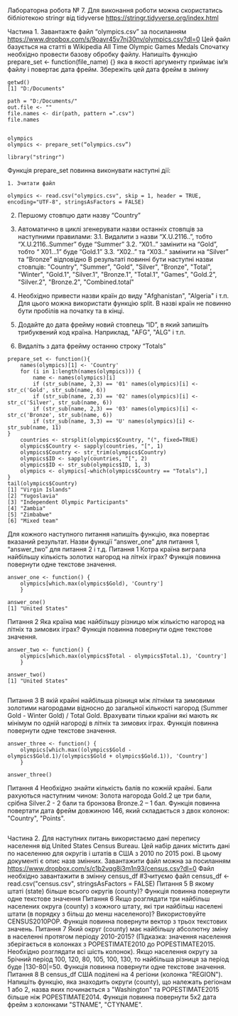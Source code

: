 Лабораторна робота № 7.
Для виконання роботи можна скористатись бібліотекою stringr від tidyverse
https://stringr.tidyverse.org/index.html

Частина 1.
Завантажте файл “olympics.csv” за посиланням
https://www.dropbox.com/s/9oayr45v7nj30nv/olympics.csv?dl=0
Цей файл базується на статті в Wikipedia All Time Olympic Games Medals Спочатку необхідно провести базову обробку файлу.
Напишіть функцію prepare_set <- function(file_name) {} яка в якості аргументу
приймає ім’я файлу і повертає дата фрейм. Збережіть цей дата фрейм в змінну




```{r}
getwd()
[1] "D:/Documents"

path = "D:/Documents/"
out.file <- ""
file.names <- dir(path, pattern =".csv")
file.names


olympics
olympics <- prepare_set(“olympics.csv”)

library("stringr")
```

Функція prepare_set повинна виконувати наступні дії:

    1. Зчитати файл
```{r}
olympics <- read.csv("olympics.csv", skip = 1, header = TRUE, encoding="UTF-8", stringsAsFactors = FALSE)
```

2. Першому стовпцю дати назву “Country”

3. Автоматично в циклі згенерувати назви останніх стовпців за наступними
правилами:
  3.1. Видалити з назви “X.U.2116..”, тобто “X.U.2116..Summer” буде
“Summer”
3.2. “X01..” замінити на “Gold”, тобто “ X01...1” буде “Gold.1”
3.3. “X02..” та “X03..” замінити на “Silver” та “Bronze” відповідно
В результаті повинні бути наступні назви стовпців: "Country", "Summer",
"Gold", "Silver", "Bronze", "Total", "Winter", "Gold.1", "Silver.1", "Bronze.1",
"Total.1", "Games", "Gold.2", "Silver.2", "Bronze.2", "Combined.total"

4. Необхідно привести назви країн до виду "Afghanistan", "Algeria" і т.п. Для
цього можна використати функцію split. В назві країн не повинно бути
пробілів на початку та в кінці.

5. Додайте до дата фрейму новий стовпець “ID”, в який запишіть трибуквений
код країна. Наприклад, "AFG", "ALG" і т.п.

6. Видаліть з дата фрейму останню строку “Totals”
```{r}
prepare_set <- function(){
    names(olympics)[1] <- 'Country'
    for (i in 1:length(names(olympics))) {
        name <- names(olympics)[i]
        if (str_sub(name, 2,3) == '01' names(olympics)[i] <- str_c('Gold', str_sub(name, 6))
        if (str_sub(name, 2,3) == '02' names(olympics)[i] <- str_c('Silver', str_sub(name, 6))
        if (str_sub(name, 2,3) == '03' names(olympics)[i] <- str_c('Bronze', str_sub(name, 6))
        if (str_sub(name, 3,3) == 'U' names(olympics)[i] <- str_sub(name, 11)
}
    countries <- strsplit(olympics$Country, "(", fixed=TRUE)
    olympics$Country <- sapply(countries, "[", 1)
    olympics$Country <- str_trim(olympics$Country)
    olympics$ID <- sapply(countries, "[", 2)
    olympics$ID <- str_sub(olympics$ID, 1, 3)
    olympics <- olympics[-which(olympics$Country == "Totals"),]
}
tail(olympics$Country)
[1] "Virgin Islands"                  
[2] "Yugoslavia"                      
[3] "Independent Olympic Participants"
[4] "Zambia"                          
[5] "Zimbabwe"                        
[6] "Mixed team" 

```

Для кожного наступного питання напишіть функцію, яка повертає вказаний 
результат. Назви функції “answer_one” для питання 1, “answer_two” для
питання 2 і т.д.
Питання 1
Котра країна виграла найбільшу кількість золотих нагород на літніх іграх?
Функція повинна повернути одне текстове значення.
```{r}
answer_one <- function() {
    olympics[which.max(olympics$Gold), 'Country']
    }

answer_one()
[1] "United States"

```
Питання 2
Яка країна має найбільшу різницю між кількістю нагород на літніх та зимових
іграх?
Функція повинна повернути одне текстове значення.
```{r}
answer_two <- function() {
    olympics[which.max(olympics$Total - olympics$Total.1), 'Country']
    }

answer_two()
[1] "United States"


```
Питання 3
В якій крайні найбільша різниця між літніми та зимовими золотими нагородами
відносно до загальної кількості нагород (Summer Gold - Winter Gold) / Total Gold.
Врахувати тільки країни які мають як мінімум по одній нагороді в літніх та
зимових іграх.
Функція повинна повернути одне текстове значення.
```{r}
answer_three <- function() {
    olympics[which.max((olympics$Gold - olympics$Gold.1)/(olympics$Gold + olympics$Gold.1)), 'Country']
    }

answer_three()
```
Питання 4
Необхідно знайти кількість балів по кожній крайні. Бали рахуються наступним
чином: Золота нагорода Gold.2 це три бали, срібна Silver.2 - 2 бали та бронзова
Bronze.2 – 1 бал.
Функція повинна повертати дата фрейм довжиною 146, який складається з двох
колонок: "Country", "Points".
```{r}

```

Частина 2.
Для наступних питань використаємо дані перепису населення від United States
Census Bureau. Цей набір даних містить дані по населенню для округів і штатів в
США з 2010 по 2015 рокі. В цьому документі є опис назв змінних.
Завантажити файл можна за посиланням
https://www.dropbox.com/s/c1b2vqg8i3m1n93/census.csv?dl=0
Файл необхідно завантажити в змінну census_df
#Зчитуємо файл
census_df <- read.csv("census.csv", stringsAsFactors = FALSE)
Питання 5
В якому штаті (state) більше всього округів (county)?
Функція повинна повернути одне текстове значення
Питання 6
Якщо розглядати три найбільш населених округа (county) з кожного штату, які три
найбільш населені штати (в порядку з більш до менш населеного)?
Використовуйте CENSUS2010POP.
Функція повинна повернути вектор з трьох текстових значень.
Питання 7
Який округ (county) має найбільшу абсолютну зміну в населенні протягом
періоду 2010-2015?
(Підказка: значення населення зберігається в колонках з POPESTIMATE2010 до
         POPESTIMATE2015. Необхідно розглядати всі шість колонок).
Якщо населення округу за 5річний період 100, 120, 80, 105, 100, 130, то найбільша
різниця за період буде |130-80|=50.
Функція повинна повернути одне текстове значення.
Питання 8
В census_df США поділені на 4 регіони (колонка "REGION"). Напишіть функцію,
яка знаходить округи (county), що належать регіонам 1 або 2, назва яких
починається з "Washington" та POPESTIMATE2015 більше ніж POPESTIMATE2014.
Функція повинна повернути 5х2 дата фрейм з колонками "STNAME", "CTYNAME".
